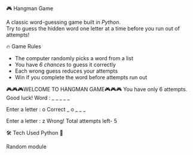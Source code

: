  🎮 Hangman Game

A classic word-guessing game built in *Python*.  
Try to guess the hidden word one letter at a time before you run out of attempts!

 🔥 Game Rules
- The computer randomly picks a word from a list  
- You have *6 chances* to guess it correctly  
- Each wrong guess reduces your attempts  
- Win if you complete the word before attempts run out  

🎮🎮🎮WELCOME TO HANGMAN GAME🎮🎮🎮
You have only 6 attempts. Good luck!
Word : _ _ _ _ _

Enter a letter : o
Correct
_ o _ _ _

Enter a letter : z
Wrong! Total attempts left- 5

🛠 Tech Used
Python 🐍

Random module

